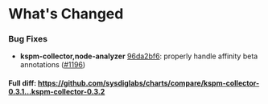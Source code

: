 # What's Changed

### Bug Fixes
- **kspm-collector,node-analyzer** [96da2bf6](https://github.com/sysdiglabs/charts/commit/96da2bf6a09a306e2e801ed6358080956130adc0): properly handle affinity beta annotations ([#1196](https://github.com/sysdiglabs/charts/issues/1196))
#### Full diff: https://github.com/sysdiglabs/charts/compare/kspm-collector-0.3.1...kspm-collector-0.3.2
